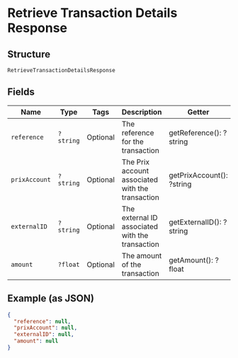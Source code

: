 
# Retrieve Transaction Details Response

## Structure

`RetrieveTransactionDetailsResponse`

## Fields

| Name | Type | Tags | Description | Getter | Setter |
|  --- | --- | --- | --- | --- | --- |
| `reference` | `?string` | Optional | The reference for the transaction | getReference(): ?string | setReference(?string reference): void |
| `prixAccount` | `?string` | Optional | The Prix account associated with the transaction | getPrixAccount(): ?string | setPrixAccount(?string prixAccount): void |
| `externalID` | `?string` | Optional | The external ID associated with the transaction | getExternalID(): ?string | setExternalID(?string externalID): void |
| `amount` | `?float` | Optional | The amount of the transaction | getAmount(): ?float | setAmount(?float amount): void |

## Example (as JSON)

```json
{
  "reference": null,
  "prixAccount": null,
  "externalID": null,
  "amount": null
}
```

